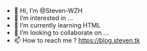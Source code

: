 - 👋 Hi, I’m @Steven-WZH
- 👀 I’m interested in ...
- 🌱 I’m currently learning HTML
- 💞️ I’m looking to collaborate on ...
- 📫 How to reach me ? https://blog.steven.tk

<!---
Steven-WZH/Steven-WZH is a ✨ special ✨ repository because its `README.md` (this file) appears on your GitHub profile.
You can click the Preview link to take a look at your changes.
--->
